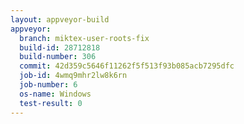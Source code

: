 ```yaml
---
layout: appveyor-build
appveyor:
  branch: miktex-user-roots-fix
  build-id: 28712818
  build-number: 306
  commit: 42d359c5646f11262f5f513f93b085acb7295dfc
  job-id: 4wmq9mhr2lw8k6rn
  job-number: 6
  os-name: Windows
  test-result: 0
---
```

